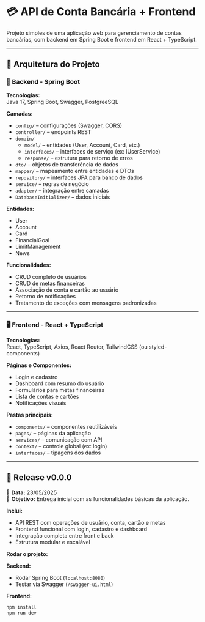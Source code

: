 # 💳 API de Conta Bancária + Frontend

Projeto simples de uma aplicação web para gerenciamento de contas bancárias, com backend em Spring Boot e frontend em React + TypeScript.

---

## 🧱 Arquitetura do Projeto

### 🔧 Backend - Spring Boot

**Tecnologias:**  
Java 17, Spring Boot, Swagger, PostgreeSQL

**Camadas:**

- `config/` – configurações (Swagger, CORS)
- `controller/` – endpoints REST
- `domain/`
  - `model/` – entidades (User, Account, Card, etc.)
  - `interfaces/` – interfaces de serviço (ex: IUserService)
  - `response/` – estrutura para retorno de erros
- `dto/` – objetos de transferência de dados
- `mapper/` – mapeamento entre entidades e DTOs
- `repository/` – interfaces JPA para banco de dados
- `service/` – regras de negócio
- `adapter/` – integração entre camadas
- `DatabaseInitializer/` – dados iniciais

**Entidades:**

- User
- Account
- Card
- FinancialGoal
- LimitManagement
- News

**Funcionalidades:**

- CRUD completo de usuários
- CRUD de metas financeiras
- Associação de conta e cartão ao usuário
- Retorno de notificações
- Tratamento de exceções com mensagens padronizadas

---

### 🖥️ Frontend - React + TypeScript

**Tecnologias:**  
React, TypeScript, Axios, React Router, TailwindCSS (ou styled-components)

**Páginas e Componentes:**

- Login e cadastro
- Dashboard com resumo do usuário
- Formulários para metas financeiras
- Lista de contas e cartões
- Notificações visuais

**Pastas principais:**

- `components/` – componentes reutilizáveis
- `pages/` – páginas da aplicação
- `services/` – comunicação com API
- `context/` – controle global (ex: login)
- `interfaces/` – tipagens dos dados

---

## 🚀 Release v0.0.0

📅 **Data:** 23/05/2025  
🎯 **Objetivo:** Entrega inicial com as funcionalidades básicas da aplicação.

**Inclui:**

- API REST com operações de usuário, conta, cartão e metas
- Frontend funcional com login, cadastro e dashboard
- Integração completa entre front e back
- Estrutura modular e escalável

**Rodar o projeto:**

**Backend:**
- Rodar Spring Boot (`localhost:8080`)
- Testar via Swagger (`/swagger-ui.html`)

**Frontend:**
```bash
npm install
npm run dev
